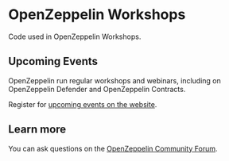 # OpenZeppelin Workshops
Code used in OpenZeppelin Workshops.

## Upcoming Events
OpenZeppelin run regular workshops and webinars, including on OpenZeppelin Defender and OpenZeppelin Contracts.

Register for [upcoming events on the website](https://blog.openzeppelin.com/ozevents/).

## Learn more
You can ask questions on the [OpenZeppelin Community Forum](https://forum.openzeppelin.com/).

